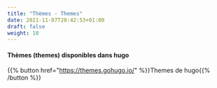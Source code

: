 ```yaml
---
title: "Thèmes - Themes"
date: 2021-11-07T20:42:53+01:00
draft: false
weight: 10
---
```

#### Thèmes (themes) disponibles dans hugo 

{{% button href="https://themes.gohugo.io/" %}}Themes de hugo{{% /button %}}

